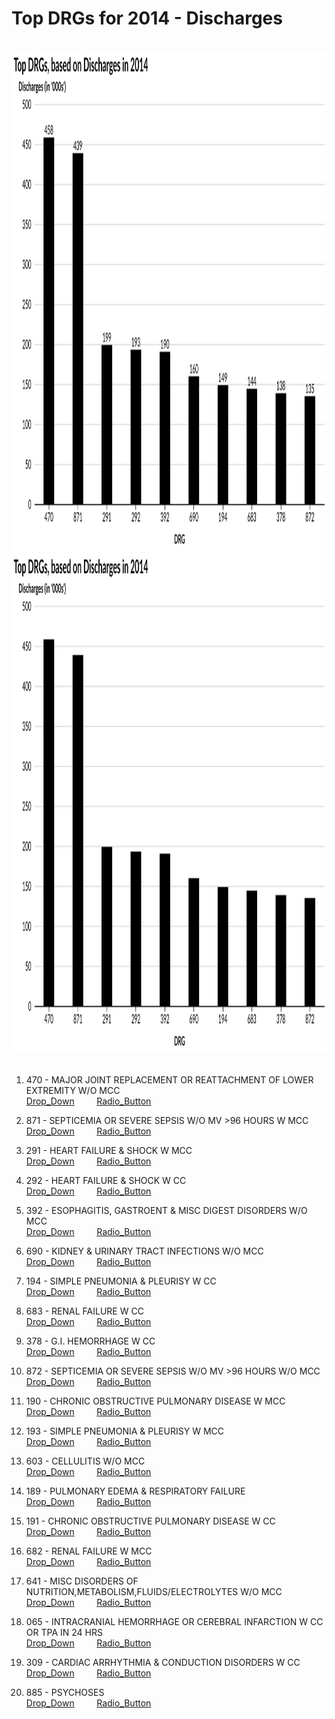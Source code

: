 # Top DRGs for 2014 - Discharges


<br>
<div style="text-align: center;"> <IMG class="plain" SRC="Discharges_labels_2014.svg"  style="background:none; border:none; box-shadow:none;"  width="900" height="800" ALT="image">
<em></em></div>


 

<div style="text-align: center;"> <IMG class="plain" SRC="Discharges_2014.svg"  style="background:none; border:none; box-shadow:none;"  width="900" height="800" ALT="image">
<em></em></div>
<br>


1.  470 - MAJOR JOINT REPLACEMENT OR REATTACHMENT OF LOWER EXTREMITY W/O MCC  
[Drop_Down](http://mvigoda.github.io/datasets/Year_2014/2014_Charts/2014_1_470_Chart.html)   &nbsp; &nbsp; &nbsp; &nbsp;  [Radio_Button](http://mvigoda.github.io/datasets/Year_2014/2014_Charts/2014_1_470_radio_button_Chart.html)  


2.  871 - SEPTICEMIA OR SEVERE SEPSIS W/O MV >96 HOURS W MCC  
[Drop_Down](http://mvigoda.github.io/datasets/Year_2014/2014_Charts/2014_2_871_Chart.html)   &nbsp; &nbsp; &nbsp; &nbsp;  [Radio_Button](http://mvigoda.github.io/datasets/Year_2014/2014_Charts/2014_2_871_radio_button_Chart.html)  

3.  291 - HEART FAILURE & SHOCK W MCC  
[Drop_Down](http://mvigoda.github.io/datasets/Year_2014/2014_Charts/2014_3_291_Chart.html)   &nbsp; &nbsp; &nbsp; &nbsp;  [Radio_Button](http://mvigoda.github.io/datasets/Year_2014/2014_Charts/2014_3_291_radio_button_Chart.html)  

4.  292 - HEART FAILURE & SHOCK W CC  
[Drop_Down](http://mvigoda.github.io/datasets/Year_2014/2014_Charts/2014_4_292_Chart.html)   &nbsp; &nbsp; &nbsp; &nbsp;  [Radio_Button](http://mvigoda.github.io/datasets/Year_2014/2014_Charts/2014_4_292_radio_button_Chart.html)  

5.  392 - ESOPHAGITIS, GASTROENT & MISC DIGEST DISORDERS W/O MCC  
[Drop_Down](http://mvigoda.github.io/datasets/Year_2014/2014_Charts/2014_5_392_Chart.html)   &nbsp; &nbsp; &nbsp; &nbsp;  [Radio_Button](http://mvigoda.github.io/datasets/Year_2014/2014_Charts/2014_5_392_radio_button_Chart.html)  

6.  690 - KIDNEY & URINARY TRACT INFECTIONS W/O MCC  
[Drop_Down](http://mvigoda.github.io/datasets/Year_2014/2014_Charts/2014_6_690_Chart.html)   &nbsp; &nbsp; &nbsp; &nbsp;  [Radio_Button](http://mvigoda.github.io/datasets/Year_2014/2014_Charts/2014_6_690_radio_button_Chart.html)  

7.  194 - SIMPLE PNEUMONIA & PLEURISY W CC  
[Drop_Down](http://mvigoda.github.io/datasets/Year_2014/2014_Charts/2014_7_194_Chart.html)   &nbsp; &nbsp; &nbsp; &nbsp;  [Radio_Button](http://mvigoda.github.io/datasets/Year_2014/2014_Charts/2014_7_194_radio_button_Chart.html)  

8.  683 - RENAL FAILURE W CC  
[Drop_Down](http://mvigoda.github.io/datasets/Year_2014/2014_Charts/2014_8_683_Chart.html)   &nbsp; &nbsp; &nbsp; &nbsp;  [Radio_Button](http://mvigoda.github.io/datasets/Year_2014/2014_Charts/2014_8_683_radio_button_Chart.html)  

9.  378 - G.I. HEMORRHAGE W CC  
[Drop_Down](http://mvigoda.github.io/datasets/Year_2014/2014_Charts/2014_9_378_Chart.html)   &nbsp; &nbsp; &nbsp; &nbsp;  [Radio_Button](http://mvigoda.github.io/datasets/Year_2014/2014_Charts/2014_9_378_radio_button_Chart.html)  


 
10.  872 - SEPTICEMIA OR SEVERE SEPSIS W/O MV >96 HOURS W/O MCC  
[Drop_Down](http://mvigoda.github.io/datasets/Year_2014/2014_Charts/2014_10_872_Chart.html)   &nbsp; &nbsp; &nbsp; &nbsp;  [Radio_Button](http://mvigoda.github.io/datasets/Year_2014/2014_Charts/2014_10_872_radio_button_Chart.html)  

11.  190 - CHRONIC OBSTRUCTIVE PULMONARY DISEASE W MCC  
[Drop_Down](http://mvigoda.github.io/datasets/Year_2014/2014_Charts/2014_11_190_Chart.html)   &nbsp; &nbsp; &nbsp; &nbsp;  [Radio_Button](http://mvigoda.github.io/datasets/Year_2014/2014_Charts/2014_11_190_radio_button_Chart.html)  

12.  193 - SIMPLE PNEUMONIA & PLEURISY W MCC  
[Drop_Down](http://mvigoda.github.io/datasets/Year_2014/2014_Charts/2014_12_193_Chart.html)   &nbsp; &nbsp; &nbsp; &nbsp;  [Radio_Button](http://mvigoda.github.io/datasets/Year_2014/2014_Charts/2014_12_193_radio_button_Chart.html)  

13.  603 - CELLULITIS W/O MCC  
[Drop_Down](http://mvigoda.github.io/datasets/Year_2014/2014_Charts/2014_13_603_Chart.html)   &nbsp; &nbsp; &nbsp; &nbsp;  [Radio_Button](http://mvigoda.github.io/datasets/Year_2014/2014_Charts/2014_13_603_radio_button_Chart.html)  

14.  189 - PULMONARY EDEMA & RESPIRATORY FAILURE  
[Drop_Down](http://mvigoda.github.io/datasets/Year_2014/2014_Charts/2014_14_189_Chart.html)   &nbsp; &nbsp; &nbsp; &nbsp;  [Radio_Button](http://mvigoda.github.io/datasets/Year_2014/2014_Charts/2014_14_189_radio_button_Chart.html)  

15.  191 - CHRONIC OBSTRUCTIVE PULMONARY DISEASE W CC  
[Drop_Down](http://mvigoda.github.io/datasets/Year_2014/2014_Charts/2014_15_191_Chart.html)   &nbsp; &nbsp; &nbsp; &nbsp;  [Radio_Button](http://mvigoda.github.io/datasets/Year_2014/2014_Charts/2014_15_191_radio_button_Chart.html)  

16.  682 - RENAL FAILURE W MCC  
[Drop_Down](http://mvigoda.github.io/datasets/Year_2014/2014_Charts/2014_16_682_Chart.html)   &nbsp; &nbsp; &nbsp; &nbsp;  [Radio_Button](http://mvigoda.github.io/datasets/Year_2014/2014_Charts/2014_16_682_radio_button_Chart.html)  

17.  641 - MISC DISORDERS OF NUTRITION,METABOLISM,FLUIDS/ELECTROLYTES W/O MCC  
[Drop_Down](http://mvigoda.github.io/datasets/Year_2014/2014_Charts/2014_17_641_Chart.html)   &nbsp; &nbsp; &nbsp; &nbsp;  [Radio_Button](http://mvigoda.github.io/datasets/Year_2014/2014_Charts/2014_17_641_radio_button_Chart.html)  

18.  065 - INTRACRANIAL HEMORRHAGE OR CEREBRAL INFARCTION W CC OR TPA IN 24 HRS  
[Drop_Down](http://mvigoda.github.io/datasets/Year_2014/2014_Charts/2014_18_65_Chart.html)   &nbsp; &nbsp; &nbsp; &nbsp;  [Radio_Button](http://mvigoda.github.io/datasets/Year_2014/2014_Charts/2014_18_65_radio_button_Chart.html)  

19.  309 - CARDIAC ARRHYTHMIA & CONDUCTION DISORDERS W CC  
[Drop_Down](http://mvigoda.github.io/datasets/Year_2014/2014_Charts/2014_19_309_Chart.html)   &nbsp; &nbsp; &nbsp; &nbsp;  [Radio_Button](http://mvigoda.github.io/datasets/Year_2014/2014_Charts/2014_19_309_radio_button_Chart.html)  

20.  885 - PSYCHOSES  
[Drop_Down](http://mvigoda.github.io/datasets/Year_2014/2014_Charts/2014_20_885_Chart.html)   &nbsp; &nbsp; &nbsp; &nbsp;  [Radio_Button](http://mvigoda.github.io/datasets/Year_2014/2014_Charts/2014_20_885_radio_button_Chart.html)  





